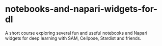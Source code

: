 # notebooks-and-napari-widgets-for-dl
A short course exploring several fun and useful notebooks and Napari widgets for deep learning with SAM, Cellpose, Stardist and friends. 
